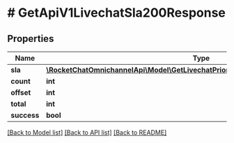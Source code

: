 # # GetApiV1LivechatSla200Response

## Properties

Name | Type | Description | Notes
------------ | ------------- | ------------- | -------------
**sla** | [**\RocketChatOmnichannelApi\Model\GetLivechatPrioritiesList200ResponsePrioritiesInner[]**](GetLivechatPrioritiesList200ResponsePrioritiesInner.md) |  | [optional]
**count** | **int** |  | [optional]
**offset** | **int** |  | [optional]
**total** | **int** |  | [optional]
**success** | **bool** |  | [optional]

[[Back to Model list]](../../README.md#models) [[Back to API list]](../../README.md#endpoints) [[Back to README]](../../README.md)
